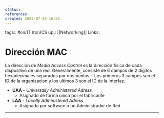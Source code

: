 ```yaml
---
status:
references:
created: 2022-07-29 16:53
---
```

tags:: #on/IT #on/CS 
up:: [[Networking]]
Links: 
# Dirección MAC
La dirección de *Media Access Control* es la dirección fisica de cada dispositivo de una red. Generalmente, consiste de 6 campos de 2 digitos hexadecimales separados por dos puntos *:*. Los primeros 3 campos son el ID de la organizacion y los ultimos 3 son el ID de la interfaz.

- **UAA** - *Universally Administered Adress*
	- Asignado de forma unica por el fabricante
- **LAA** - *Locally Administered Adress*
	- Asignado por software o un Administrador de Red
___
